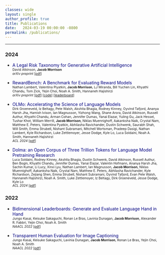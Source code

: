 ```yaml
---
classes: wide
layout: single
author_profile: true
title: Publications
date:   2024-03-19 00:00:00 -0800
permalink: /publications/
---   
```


<!-- ## Publications          -->

***
### 2024

* <a href="https://arxiv.org/abs/2404.09479" style="text-decoration:none;color:navy">A Legal Risk Taxonomy for Generative Artificial Intelligence</a>              
<span style="font-size:0.75em;">David Atkinson, **Jacob Morrison**</span><br>
<span style="font-size:0.75em;">*arXiv preprint* \[[pdf](https://arxiv.org/pdf/2404.09479)\]</span>
* <a href="https://huggingface.co/spaces/allenai/reward-bench" style="text-decoration:none;color:navy">RewardBench: A Benchmark for Evaluating Reward Models</a>              
<span style="font-size:0.75em;">Nathan Lambert, Valentina Piyatkin, **Jacob Morrison**, LJ Miranda, Bill Yuchen Lin, Khyathi Chandu, Tom Zick, Yejin Choi, Noah A. Smith, Hannaneh Hajishirzi</span><br>
<span style="font-size:0.75em;">*arXiv preprint* \[[pdf](https://arxiv.org/pdf/2403.13787)\] \[[code](https://github.com/allenai/reward-bench/)\] \[[leaderboard](https://huggingface.co/spaces/allenai/reward-bench)\]</span>


* <a href="https://arxiv.org/abs/2402.00838" style="text-decoration:none;color:navy">OLMo: Accelerating the Science of Language Models</a>              
<span style="font-size:0.75em;">Dirk Groeneveld, Iz Beltagy, Pete Walsh, Akshita Bhagia, Rodney Kinney, Oyvind Tafjord, Ananya Harsh Jha, Hamish Ivison, Ian Magnusson, Yizhong Wang, Shane Arora, David Atkinson, Russell Authur, Khyathi Chandu, Arman Cohan, Jennifer Dumas, Yanai Elazar, Yuling Gu, Jack Hessel, Tushar Khot, William Merrill, **Jacob Morrison**, Niklas Muennighoff, Aakanksha Naik, Crystal Nam, Matthew E. Peters, Valentina Pyatkin, Abhilasha Ravichander, Dustin Schwenk, Saurabh Shah, Will Smith, Emma Strubell, Nishant Subramani, Mitchell Wortsman, Pradeep Dasigi, Nathan Lambert, Kyle Richardson, Luke Zettlemoyer, Jesse Dodge, Kyle Lo, Luca Soldaini, Noah A. Smith, Hannaneh Hajishirzi</span><br>
<span style="font-size:0.75em;">*ACL 2024* \[[pdf](https://arxiv.org/pdf/2402.00838.pdf)\]</span>

* <a href="https://arxiv.org/abs/2402.00159" style="text-decoration:none;color:navy">Dolma: an Open Corpus of Three Trillion Tokens for Language Model Pretraining Research</a>              
<span style="font-size:0.74em;">Luca Soldaini, Rodney Kinney, Akshita Bhagia, Dustin Schwenk, David Atkinson, Russell Authur, Ben Bogin, Khyathi Chandu, Jennifer Dumas, Yanai Elazar, Valentin Hofmann, Ananya Harsh Jha, Sachin Kumar, Li Lucy, Xinxi Lyu, Nathan Lambert, Ian Magnusson, **Jacob Morrison**, Niklas Muennighoff, Aakanksha Naik, Crystal Nam, Matthew E. Peters, Abhilasha Ravichander, Kyle Richardson, Zejiang Shen, Emma Strubell, Nishant Subramani, Oyvind Tafjord, Evan Pete Walsh, Hannaneh Hajishirzi, Noah A. Smith, Luke Zettlemoyer, Iz Beltagy, Dirk Groeneveld, Jesse Dodge, Kyle Lo</span><br>
<span style="font-size:0.75em;">*ACL 2024* \[[pdf](https://arxiv.org/pdf/2402.00159.pdf)\]</span>

### 2022
* <a href="https://arxiv.org/abs/2112.04139" style="text-decoration:none;color:navy">Bidimensional Leaderboards: Generate and Evaluate Language Hand in Hand</a>              
<span style="font-size:0.75em;">Jungo Kasai, Keisuke Sakaguchi, Ronan Le Bras, Lavinia Dunagan, **Jacob Morrison**, Alexander R. Fabbri, Yejin Choi, Noah A. Smith</span><br>
<span style="font-size:0.75em;">*NAACL 2022* \[[pdf](https://arxiv.org/pdf/2112.04139.pdf)\]</span>

* <a href="https://arxiv.org/abs/2111.08940" style="text-decoration:none;color:navy">Transparent Human Evaluation for Image Captioning</a>              
<span style="font-size:0.75em;">Jungo Kasai, Keisuke Sakaguchi, Lavinia Dunagan, **Jacob Morrison**, Ronan Le Bras, Yejin Choi, Noah A. Smith</span><br>
<span style="font-size:0.75em;">*NAACL 2022* \[[pdf](https://arxiv.org/pdf/2111.08940.pdf)\]</span>
